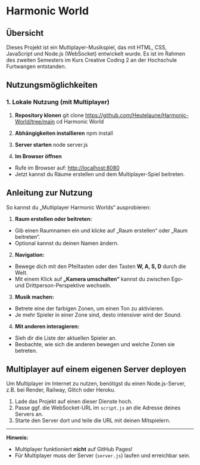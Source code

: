 # Harmonic World

## Übersicht

Dieses Projekt ist ein Multiplayer-Musikspiel, das mit HTML, CSS, JavaScript und Node.js (WebSocket) entwickelt wurde. Es ist im Rahmen des zweiten Semesters im Kurs Creative Coding 2 an der Hochschule Furtwangen entstanden.

## Nutzungsmöglichkeiten

### 1. Lokale Nutzung (mit Multiplayer)

1. **Repository klonen**
git clone https://github.com/Heutelaune/Harmonic-World/tree/main
cd Harmonic World

2. **Abhängigkeiten installieren**
npm install

3. **Server starten**
node server.js

4. **Im Browser öffnen**
- Rufe im Browser auf: [http://localhost:8080](http://localhost:8080)
- Jetzt kannst du Räume erstellen und dem Multiplayer-Spiel beitreten.

## Anleitung zur Nutzung

So kannst du „Multiplayer Harmonic Worlds“ ausprobieren:

1. **Raum erstellen oder beitreten:**
- Gib einen Raumnamen ein und klicke auf „Raum erstellen“ oder „Raum beitreten“.
- Optional kannst du deinen Namen ändern.

2. **Navigation:**
- Bewege dich mit den Pfeiltasten oder den Tasten **W, A, S, D** durch die Welt.
- Mit einem Klick auf **„Kamera umschalten“** kannst du zwischen Ego- und Drittperson-Perspektive wechseln.

3. **Musik machen:**
- Betrete eine der farbigen Zonen, um einen Ton zu aktivieren.
- Je mehr Spieler in einer Zone sind, desto intensiver wird der Sound.

4. **Mit anderen interagieren:**
- Sieh dir die Liste der aktuellen Spieler an.
- Beobachte, wie sich die anderen bewegen und welche Zonen sie betreten.

## Multiplayer auf einem eigenen Server deployen

Um Multiplayer im Internet zu nutzen, benötigst du einen Node.js-Server, z.B. bei Render, Railway, Glitch oder Heroku.

1. Lade das Projekt auf einen dieser Dienste hoch.
2. Passe ggf. die WebSocket-URL im `script.js` an die Adresse deines Servers an.
3. Starte den Server dort und teile die URL mit deinen Mitspielern.

---

**Hinweis:**
- Multiplayer funktioniert **nicht** auf GitHub Pages!
- Für Multiplayer muss der Server (`server.js`) laufen und erreichbar sein.
